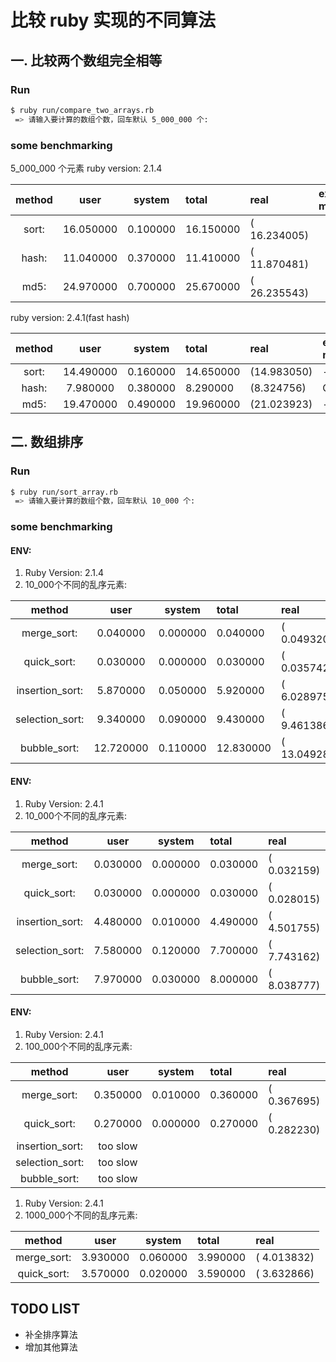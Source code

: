 # 比较 ruby 实现的不同算法

## 一. 比较两个数组完全相等

### Run

```bash
$ ruby run/compare_two_arrays.rb 
 => 请输入要计算的数组个数，回车默认 5_000_000 个: 
```

### some benchmarking

5_000_000 个元素
ruby version: 2.1.4

  method   |  user  |system | total         |real     | extra-memery
:---------:|:------:|:-----:|:----------|:-------------|:-------------|
sort:| 16.050000  | 0.100000 | 16.150000 |( 16.234005)|
hash: |11.040000 |  0.370000 | 11.410000| ( 11.870481) |
md5: |24.970000 |  0.700000 | 25.670000 |( 26.235543)|

ruby version: 2.4.1(fast hash)

  method   |  user  |system | total         |real     | extra-memery
:---------:|:------:|:-----:|:----------|:-------------|:-------------|
sort:  |14.490000  | 0.160000 | 14.650000 |(14.983050) | - |
hash: | 7.980000 |  0.380000 |  8.290000 | (8.324756) | O(N) | 
md5:  |19.470000 |  0.490000 | 19.960000 | (21.023923) | - |

## 二. 数组排序

### Run

```bash
$ ruby run/sort_array.rb 
 => 请输入要计算的数组个数，回车默认 10_000 个: 
```
### some benchmarking

#### ENV:
1. Ruby Version: 2.1.4 
2. 10_000个不同的乱序元素:


  method   |  user  |system | total  |real     
:---------:|:------:|:-----:|:----------|:-------------
merge_sort:|  0.040000  | 0.000000 | 0.040000 |(  0.049320)
quick_sort: | 0.030000 |  0.000000 |  0.030000 |(  0.035742)
insertion_sort:| 5.870000  | 0.050000  | 5.920000 |(  6.028975)
selection_sort: | 9.340000  | 0.090000  | 9.430000 |(  9.461386)
bubble_sort:| 12.720000  | 0.110000 | 12.830000 |( 13.049285)


#### ENV:
1. Ruby Version: 2.4.1 
2. 10_000个不同的乱序元素:

  method   |  user  |system | total   |real     
:---------:|:------:|:-----:|:----------|:-------------
merge_sort: | 0.030000 |  0.000000  | 0.030000 |(  0.032159)
quick_sort: | 0.030000|   0.000000  | 0.030000| (  0.028015)
insertion_sort: | 4.480000 |  0.010000  | 4.490000 |(  4.501755)
selection_sort: | 7.580000  | 0.120000 |  7.700000 |(  7.743162)
bubble_sort: | 7.970000  | 0.030000 |  8.000000|(  8.038777)

#### ENV:
1. Ruby Version: 2.4.1 
2. 100_000个不同的乱序元素:

  method   |  user  |system | total   |real     
:---------:|:------:|:-----:|:----------|:-------------
merge_sort: | 0.350000  | 0.010000 |  0.360000 |(  0.367695)
quick_sort: | 0.270000 |  0.000000  | 0.270000 |(  0.282230)
insertion_sort: | too slow
selection_sort: | too slow
bubble_sort: | too slow

1. Ruby Version: 2.4.1 
2. 1000_000个不同的乱序元素:

  method   |  user  |system | total   |real     
:---------:|:------:|:-----:|:----------|:-------------
merge_sort: | 3.930000  | 0.060000  | 3.990000 | (  4.013832)
quick_sort: | 3.570000  | 0.020000  | 3.590000 |(  3.632866)

## TODO LIST
* 补全排序算法
* 增加其他算法
